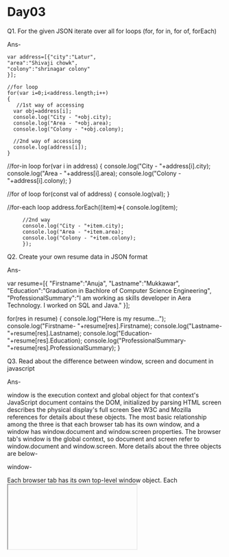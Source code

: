 # Day03

Q1. For the given JSON iterate over all for loops (for, for in, for of, forEach)

Ans-

    var address=[{"city":"Latur",
    "area":"Shivaji chowk",
    "colony":"shrinagar colony"
    }];
 
    //for loop
    for(var i=0;i<address.length;i++)
    {
       //1st way of accessing
      var obj=address[i];
      console.log("City - "+obj.city);
      console.log("Area - "+obj.area);
      console.log("Colony - "+obj.colony);

      //2nd way of accessing
      console.log(address[i]);
    }

  //for-in loop
  for(var i in address)
  {
    console.log("City - "+address[i].city);
    console.log("Area - "+address[i].area);
    console.log("Colony - "+address[i].colony);
  }
 
  //for of loop
  for(const val of address)
  {
    console.log(val);
  }
 
  //for-each loop
  address.forEach((item)=>{
         console.log(item);
         
         //2nd way
         console.log("City - "+item.city);
         console.log("Area - "+item.area);
         console.log("Colony - "+item.colony);
         });

Q2. Create your own resume data in JSON format

Ans-

 var resume=[{
  "Firstname":"Anuja",
  "Lastname":"Mukkawar",
  "Education":"Graduation in Bachlore of Computer Science Engineering",
  "ProfessionalSummary":"I am working as skills developer in Aera Technology. I worked on SQL and Java."
  }];

 for(res in resume)
 {
    console.log("Here is my resume...");
    console.log("Firstname- "+resume[res].Firstname);
    console.log("Lastname- "+resume[res].Lastname);
    console.log("Education- "+resume[res].Education);
    console.log("ProfessionalSummary- "+resume[res].ProfessionalSummary);
 }

Q3. Read about the difference between window, screen and document in javascript

Ans-

window is the execution context and global object for that context's JavaScript
document contains the DOM, initialized by parsing HTML
screen describes the physical display's full screen
See W3C and Mozilla references for details about these objects. The most basic relationship among the three is that each browser tab has its own window, and a window has window.document and window.screen properties. The browser tab's window is the global context, so document and screen refer to window.document and window.screen. More details about the three objects are below-

window-

Each browser tab has its own top-level window object. Each <iframe> (and deprecated <frame>) element has its own window object too, nested within a parent window. Each of these windows gets its own separate global object. window.window always refers to window, but window.parent and window.top might refer to enclosing windows, giving access to other execution contexts. In addition to document and screen described below, window properties include

setTimeout() and setInterval() binding event handlers to a timer
location giving the current URL
history with methods back() and forward() giving the tab's mutable history
navigator describing the browser software.
 
document-
 
Each window object has a document object to be rendered. These objects get confused in part because HTML elements are added to the global object when assigned a unique id. E.g., in the HTML snippet

<body>
  <p id="holyCow"> This is the first paragraph.</p>
</body>

The paragraph element can be referenced by any of the following:

window.holyCow or window["holyCow"]
document.getElementById("holyCow")
document.querySelector("#holyCow")
document.body.firstChild
document.body.children[0]
 
screen-
 
The window object also has a screen object with properties describing the physical display:

screen properties width and height are the full screen

screen properties availWidth and availHeight omit the toolbar

The portion of a screen displaying the rendered document is the viewport in JavaScript, which is potentially confusing because we call an application's portion of the screen a window when talking about interactions with the operating system. The getBoundingClientRect() method of any document element will return an object with top, left, bottom, and right properties describing the location of the element in the viewport.
